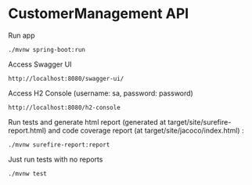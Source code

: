 

# CustomerManagement API

Run app

    ./mvnw spring-boot:run    

Access Swagger UI

    http://localhost:8080/swagger-ui/

Access H2 Console (username: sa, password: password)

    http://localhost:8080/h2-console


Run tests and generate html report 
(generated at target/site/surefire-report.html) and code coverage report (at target/site/jacoco/index.html) :

    ./mvnw surefire-report:report

Just run tests with no reports
    
    ./mvnw test


